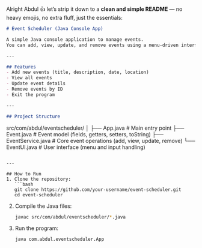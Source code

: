 Alright Abdul 👍 let’s strip it down to a **clean and simple README** — no heavy emojis, no extra fluff, just the essentials:

```markdown
# Event Scheduler (Java Console App)

A simple Java console application to manage events.  
You can add, view, update, and remove events using a menu-driven interface.

---

## Features
- Add new events (title, description, date, location)  
- View all events  
- Update event details  
- Remove events by ID  
- Exit the program  

---

## Project Structure
```

src/com/abdul/eventscheduler/
│
├── App.java          # Main entry point
├── Event.java        # Event model (fields, getters, setters, toString)
├── EventService.java # Core event operations (add, view, update, remove)
└── EventUI.java      # User interface (menu and input handling)

````

---

## How to Run
1. Clone the repository:
   ```bash
   git clone https://github.com/your-username/event-scheduler.git
   cd event-scheduler
````

2. Compile the Java files:

   ```bash
   javac src/com/abdul/eventscheduler/*.java
   ```
3. Run the program:

   ```bash
   java com.abdul.eventscheduler.App
   ```
